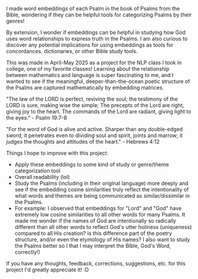 I made word embeddings of each Psalm in the book of Psalms from the Bible, wondering if they can be helpful tools for categorizing Psalms by their genres!

By extension, I wonder if embeddings can be helpful in studying how God uses word relationships to express truth in the Psalms. I am also curious to discover any potential implications for using embeddings as tools for concordances, dictionaries, or other Bible study tools.

This was made in April-May 2025 as a project for the NLP class I took in college, one of my favorite classes! Learning about the relationship between mathematics and language is super fascinating to me, and I wanted to see if the meaningful, deeper-than-the-ocean poetic structure of the Psalms are captured mathematically by embedding matrices.

"The law of the LORD is perfect, reviving the soul; the testimony of the LORD is sure, making wise the simple;
The precepts of the Lord are right, giving joy to the heart. The commands of the Lord are radiant, giving light to the eyes." - Psalm 19:7-8

"For the word of God is alive and active. Sharper than any double-edged sword, it penetrates even to dividing soul and spirit, joints and marrow; it judges the thoughts and attitudes of the heart." - Hebrews 4:12

Things I hope to improve with this project:

- Apply these embeddings to some kind of study or genre/theme categorization tool
- Overall readability (lol)
- Study the Psalms (including in their original language) more deeply and see if the embedding cosine similarities truly reflect the intentionality of what words and themes are being communicated as similar/dissimilar in the Psalms.
- For example: I observed that embeddings for "Lord" and "God" have extremely low cosine similarities to all other words for many Psalms. It made me wonder if the names of God are intentionally so radically different than all other words to reflect God's utter holiness (uniqueness) compared to all His creation? Is this difference part of the poetry structure, and/or even the etymology of His names? I also want to study the Psalms better so I that I may interpret the Bible, God's Word, correctly!)

If you have any thoughts, feedback, corrections, suggestions, etc. for this project I'd greatly appreciate it! :D
